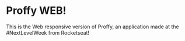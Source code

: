 # Proffy WEB!

This is the Web responsive version of Proffy, an application made at the #NextLevelWeek from Rocketseat!
